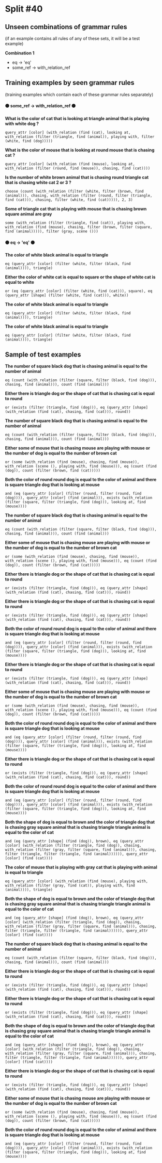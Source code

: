 # Split #40
## Unseen combinations of grammar rules
(if an example contains all rules of any of these sets, it will be a test example)

**Combination 1**
* eq -> 'eq'
* some_ref -> with_relation_ref

## Training examples by seen grammar rules
(training examples which contain each of these grammar rules separately)
#### ⚫ some_ref -> with_relation_ref ⚫
**What is the color of cat that is looking at triangle animal that is playing with white dog ?**
 ```
query_attr [color] (with_relation (find (cat), looking at, with_relation (filter (triangle, find (animal)), playing with, filter (white, find (dog)))))
```
**What is the color of mouse that is looking at round mouse that is chasing cat ?**
 ```
query_attr [color] (with_relation (find (mouse), looking at, with_relation (filter (round, find (mouse)), chasing, find (cat))))
```
**Is the number of white brown animal that is chasing round triangle cat that is chasing white cat 2 or 3 ?**
 ```
choose (count (with_relation (filter (white, filter (brown, find (animal))), chasing, with_relation (filter (round, filter (triangle, find (cat))), chasing, filter (white, find (cat))))), 2, 3)
```
**Some of triangle cat that is playing with mouse that is chasing brown square animal are gray**
 ```
some (with_relation (filter (triangle, find (cat)), playing with, with_relation (find (mouse), chasing, filter (brown, filter (square, find (animal))))), filter (gray, scene ()))
```
#### ⚫ eq -> 'eq' ⚫
**The color of white black animal is equal to triangle**
 ```
eq (query_attr [color] (filter (white, filter (black, find (animal)))), triangle)
```
**Either the color of white cat is equal to square or the shape of white cat is equal to white**
 ```
or (eq (query_attr [color] (filter (white, find (cat))), square), eq (query_attr [shape] (filter (white, find (cat))), white))
```
**The color of white black animal is equal to triangle**
 ```
eq (query_attr [color] (filter (white, filter (black, find (animal)))), triangle)
```
**The color of white black animal is equal to triangle**
 ```
eq (query_attr [color] (filter (white, filter (black, find (animal)))), triangle)
```
## Sample of test examples
**The number of square black dog that is chasing animal is equal to the number of animal**
 ```
eq (count (with_relation (filter (square, filter (black, find (dog))), chasing, find (animal))), count (find (animal)))
```
**Either there is triangle dog or the shape of cat that is chasing cat is equal to round**
 ```
or (exists (filter (triangle, find (dog))), eq (query_attr [shape] (with_relation (find (cat), chasing, find (cat))), round))
```
**The number of square black dog that is chasing animal is equal to the number of animal**
 ```
eq (count (with_relation (filter (square, filter (black, find (dog))), chasing, find (animal))), count (find (animal)))
```
**Either some of mouse that is chasing mouse are playing with mouse or the number of dog is equal to the number of brown cat**
 ```
or (some (with_relation (find (mouse), chasing, find (mouse)), with_relation (scene (), playing with, find (mouse))), eq (count (find (dog)), count (filter (brown, find (cat)))))
```
**Both the color of round round dog is equal to the color of animal and there is square triangle dog that is looking at mouse**
 ```
and (eq (query_attr [color] (filter (round, filter (round, find (dog)))), query_attr [color] (find (animal))), exists (with_relation (filter (square, filter (triangle, find (dog))), looking at, find (mouse))))
```
**The number of square black dog that is chasing animal is equal to the number of animal**
 ```
eq (count (with_relation (filter (square, filter (black, find (dog))), chasing, find (animal))), count (find (animal)))
```
**Either some of mouse that is chasing mouse are playing with mouse or the number of dog is equal to the number of brown cat**
 ```
or (some (with_relation (find (mouse), chasing, find (mouse)), with_relation (scene (), playing with, find (mouse))), eq (count (find (dog)), count (filter (brown, find (cat)))))
```
**Either there is triangle dog or the shape of cat that is chasing cat is equal to round**
 ```
or (exists (filter (triangle, find (dog))), eq (query_attr [shape] (with_relation (find (cat), chasing, find (cat))), round))
```
**Either there is triangle dog or the shape of cat that is chasing cat is equal to round**
 ```
or (exists (filter (triangle, find (dog))), eq (query_attr [shape] (with_relation (find (cat), chasing, find (cat))), round))
```
**Both the color of round round dog is equal to the color of animal and there is square triangle dog that is looking at mouse**
 ```
and (eq (query_attr [color] (filter (round, filter (round, find (dog)))), query_attr [color] (find (animal))), exists (with_relation (filter (square, filter (triangle, find (dog))), looking at, find (mouse))))
```
**Either there is triangle dog or the shape of cat that is chasing cat is equal to round**
 ```
or (exists (filter (triangle, find (dog))), eq (query_attr [shape] (with_relation (find (cat), chasing, find (cat))), round))
```
**Either some of mouse that is chasing mouse are playing with mouse or the number of dog is equal to the number of brown cat**
 ```
or (some (with_relation (find (mouse), chasing, find (mouse)), with_relation (scene (), playing with, find (mouse))), eq (count (find (dog)), count (filter (brown, find (cat)))))
```
**Both the color of round round dog is equal to the color of animal and there is square triangle dog that is looking at mouse**
 ```
and (eq (query_attr [color] (filter (round, filter (round, find (dog)))), query_attr [color] (find (animal))), exists (with_relation (filter (square, filter (triangle, find (dog))), looking at, find (mouse))))
```
**Either there is triangle dog or the shape of cat that is chasing cat is equal to round**
 ```
or (exists (filter (triangle, find (dog))), eq (query_attr [shape] (with_relation (find (cat), chasing, find (cat))), round))
```
**Both the color of round round dog is equal to the color of animal and there is square triangle dog that is looking at mouse**
 ```
and (eq (query_attr [color] (filter (round, filter (round, find (dog)))), query_attr [color] (find (animal))), exists (with_relation (filter (square, filter (triangle, find (dog))), looking at, find (mouse))))
```
**Both the shape of dog is equal to brown and the color of triangle dog that is chasing gray square animal that is chasing triangle triangle animal is equal to the color of cat**
 ```
and (eq (query_attr [shape] (find (dog)), brown), eq (query_attr [color] (with_relation (filter (triangle, find (dog)), chasing, with_relation (filter (gray, filter (square, find (animal))), chasing, filter (triangle, filter (triangle, find (animal)))))), query_attr [color] (find (cat))))
```
**The color of mouse that is playing with gray cat that is playing with animal is equal to triangle**
 ```
eq (query_attr [color] (with_relation (find (mouse), playing with, with_relation (filter (gray, find (cat)), playing with, find (animal)))), triangle)
```
**Both the shape of dog is equal to brown and the color of triangle dog that is chasing gray square animal that is chasing triangle triangle animal is equal to the color of cat**
 ```
and (eq (query_attr [shape] (find (dog)), brown), eq (query_attr [color] (with_relation (filter (triangle, find (dog)), chasing, with_relation (filter (gray, filter (square, find (animal))), chasing, filter (triangle, filter (triangle, find (animal)))))), query_attr [color] (find (cat))))
```
**The number of square black dog that is chasing animal is equal to the number of animal**
 ```
eq (count (with_relation (filter (square, filter (black, find (dog))), chasing, find (animal))), count (find (animal)))
```
**Either there is triangle dog or the shape of cat that is chasing cat is equal to round**
 ```
or (exists (filter (triangle, find (dog))), eq (query_attr [shape] (with_relation (find (cat), chasing, find (cat))), round))
```
**Either there is triangle dog or the shape of cat that is chasing cat is equal to round**
 ```
or (exists (filter (triangle, find (dog))), eq (query_attr [shape] (with_relation (find (cat), chasing, find (cat))), round))
```
**Both the shape of dog is equal to brown and the color of triangle dog that is chasing gray square animal that is chasing triangle triangle animal is equal to the color of cat**
 ```
and (eq (query_attr [shape] (find (dog)), brown), eq (query_attr [color] (with_relation (filter (triangle, find (dog)), chasing, with_relation (filter (gray, filter (square, find (animal))), chasing, filter (triangle, filter (triangle, find (animal)))))), query_attr [color] (find (cat))))
```
**Either there is triangle dog or the shape of cat that is chasing cat is equal to round**
 ```
or (exists (filter (triangle, find (dog))), eq (query_attr [shape] (with_relation (find (cat), chasing, find (cat))), round))
```
**Either some of mouse that is chasing mouse are playing with mouse or the number of dog is equal to the number of brown cat**
 ```
or (some (with_relation (find (mouse), chasing, find (mouse)), with_relation (scene (), playing with, find (mouse))), eq (count (find (dog)), count (filter (brown, find (cat)))))
```
**Both the color of round round dog is equal to the color of animal and there is square triangle dog that is looking at mouse**
 ```
and (eq (query_attr [color] (filter (round, filter (round, find (dog)))), query_attr [color] (find (animal))), exists (with_relation (filter (square, filter (triangle, find (dog))), looking at, find (mouse))))
```